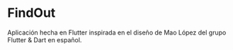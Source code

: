 # FindOut
Aplicación hecha en Flutter inspirada en el diseño de Mao López del grupo Flutter & Dart en español.
